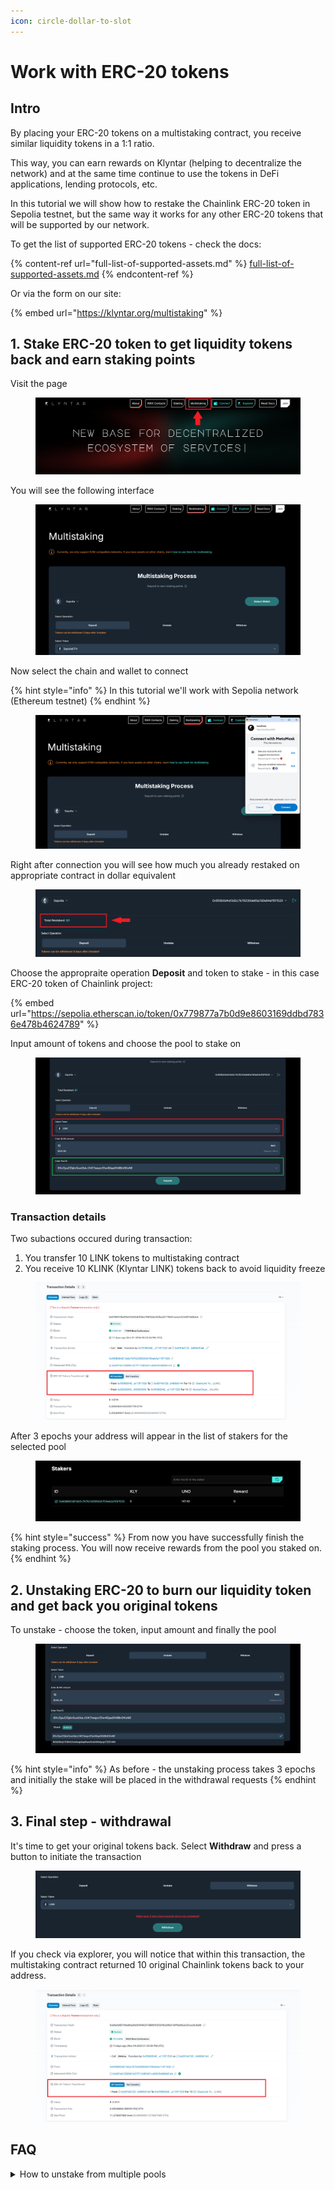 ```yaml
---
icon: circle-dollar-to-slot
---
```


# Work with ERC-20 tokens

## Intro

By placing your ERC-20 tokens on a multistaking contract, you receive similar liquidity tokens in a 1:1 ratio.

This way, you can earn rewards on Klyntar (helping to decentralize the network) and at the same time continue to use the tokens in DeFi applications, lending protocols, etc.

In this tutorial we will show how to restake the Chainlink ERC-20 token in Sepolia testnet, but the same way it works for any other ERC-20 tokens that will be supported by our network.

To get the list of supported ERC-20 tokens - check the docs:

{% content-ref url="full-list-of-supported-assets.md" %}
[full-list-of-supported-assets.md](full-list-of-supported-assets.md)
{% endcontent-ref %}

Or via the form on our site:

{% embed url="https://klyntar.org/multistaking" %}

## 1. Stake ERC-20 token to get liquidity tokens back and earn staking points

Visit the page

<figure><img src="../../../.gitbook/assets/image (77).png" alt=""><figcaption></figcaption></figure>

You will see the following interface

<figure><img src="../../../.gitbook/assets/image (78).png" alt=""><figcaption></figcaption></figure>

Now select the chain and wallet to connect

{% hint style="info" %}
In this tutorial we'll work with Sepolia network (Ethereum testnet)
{% endhint %}

<figure><img src="../../../.gitbook/assets/image (79).png" alt=""><figcaption></figcaption></figure>

Right after connection you will see how much you already restaked on appropriate contract in dollar equivalent

<figure><img src="../../../.gitbook/assets/image (80).png" alt=""><figcaption></figcaption></figure>

Choose the appropraite operation **Deposit** and token to stake - in this case ERC-20 token of Chainlink project:

{% embed url="https://sepolia.etherscan.io/token/0x779877a7b0d9e8603169ddbd7836e478b4624789" %}

Input amount of tokens and choose the pool to stake on

<figure><img src="../../../.gitbook/assets/image (1).png" alt=""><figcaption></figcaption></figure>

### Transaction details

Two subactions occured during transaction:

1. You transfer 10 LINK tokens to multistaking contract
2. You receive 10 KLINK (Klyntar LINK) tokens back to avoid liquidity freeze

<figure><img src="../../../.gitbook/assets/image (2).png" alt=""><figcaption></figcaption></figure>

After 3 epochs your address will appear in the list of stakers for the selected pool

<figure><img src="../../../.gitbook/assets/image (3).png" alt=""><figcaption></figcaption></figure>

{% hint style="success" %}
From now you have successfully finish the staking process. You will now receive rewards from the pool you staked on.
{% endhint %}

## 2. Unstaking ERC-20 to burn our liquidity token and get back you original tokens

To unstake - choose the token, input amount and finally the pool

<figure><img src="../../../.gitbook/assets/image (5).png" alt=""><figcaption></figcaption></figure>

{% hint style="info" %}
As before - the unstaking process takes 3 epochs and initially the stake will be placed in the withdrawal requests
{% endhint %}

## 3. Final step - withdrawal

It's time to get your original tokens back. Select **Withdraw** and press a button to initiate the transaction

<figure><img src="../../../.gitbook/assets/image (6).png" alt=""><figcaption></figcaption></figure>

If you check via explorer, you will notice that within this transaction, the multistaking contract returned 10 original Chainlink tokens back to your address.

<figure><img src="../../../.gitbook/assets/image (7).png" alt=""><figcaption></figcaption></figure>

## FAQ

<details>

<summary>How to unstake from multiple pools</summary>

TODO

</details>


